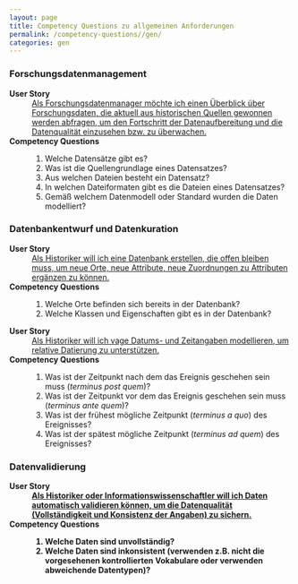 ```yaml
---
layout: page
title: Competency Questions zu allgemeinen Anforderungen
permalink: /competency-questions//gen/
categories: gen
---
```


### Forschungsdatenmanagement

<dl>
<dt><b>User Story</b></dt>
<dd><a href="https://gitlab.rlp.net/digikar/user-stories/-/issues/1">Als Forschungsdatenmanager möchte ich einen Überblick über Forschungsdaten, die aktuell aus historischen Quellen gewonnen werden abfragen, um den Fortschritt der Datenaufbereitung und die Datenqualität einzusehen bzw. zu überwachen.</a></dd>
<dt><b>Competency Questions</b></dt>
<dd>
<ol>
<li>Welche Datensätze gibt es?</li>
<li>Was ist die Quellengrundlage eines Datensatzes?</li>
<li>Aus welchen Dateien besteht ein Datensatz?</li>
<li>In welchen Dateiformaten gibt es die Dateien eines Datensatzes?</li>
<li>Gemäß welchem Datenmodell oder Standard wurden die Daten modelliert?</li>
</ol>
</dd>
</dl>

### Datenbankentwurf und Datenkuration

<dl>
<dt><b>User Story</b></dt>
<dd><a href="https://gitlab.rlp.net/digikar/user-stories/-/issues/2">Als Historiker will ich eine Datenbank erstellen, die offen bleiben muss, um neue Orte, neue Attribute, neue Zuordnungen zu Attributen ergänzen zu können.</a></dd>
<dt><b>Competency Questions</b></dt>
<dd>
<ol>
<li>Welche Orte befinden sich bereits in der Datenbank?</li>
<li>Welche Klassen und Eigenschaften gibt es in der Datenbank?</li>
</ol>
</dd>
</dl>

<dl>
<dt><b>User Story</b></dt>
<dd><a href="https://gitlab.rlp.net/digikar/user-stories/-/issues/9">Als Historiker will ich vage Datums- und Zeitangaben modellieren, um relative Datierung zu unterstützen.</a></dd>
<dt><b>Competency Questions</b></dt>
<dd>
<ol>
<li>Was ist der Zeitpunkt nach dem das Ereignis geschehen sein muss (<em>terminus post quem</em>)?</li>
<li>Was ist der Zeitpunkt vor dem das Ereignis geschehen sein muss (<em>terminus ante quem</em>)?</li>
<li>Was ist der frühest mögliche Zeitpunkt (<em>terminus a quo</em>) des Ereignisses?</li>
<li>Was ist der spätest mögliche Zeitpunkt (<em>terminus ad quem</em>) des Ereignisses?</li>
</ol>
</dd>
</dl>

### Datenvalidierung

<dl>
<dt><b>User Story</dt>
<dd><a href="https://gitlab.rlp.net/digikar/user-stories/-/issues/21">Als Historiker oder Informationswissenschaftler will ich Daten automatisch validieren können, um die Datenqualität (Vollständigkeit und Konsistenz der Angaben) zu sichern.</a></dd>
<dt><b>Competency Questions</dt>
<dd>
<ol>
<li>Welche Daten sind unvollständig?</li>
<li>Welche Daten sind inkonsistent (verwenden z.B. nicht die vorgesehenen kontrollierten Vokabulare oder verwenden abweichende Datentypen)?</li>
</ol>
</dd>
</dl>

